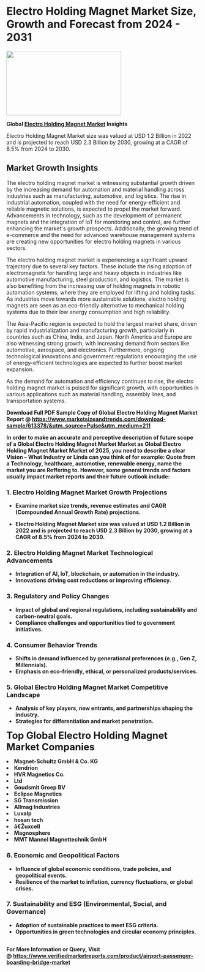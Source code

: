 <H1>Electro Holding Magnet Market Size, Growth and Forecast from 2024 - 2031</H1><img class="aligncenter size-medium wp-image-584254" src="https://thirdeyenews.in/wp-content/uploads/2024/09/Global-Market-Research-300x168.jpeg" alt="" width="300" height="168" /><p><strong>Global&nbsp;<a href="https://www.marketsizeandtrends.com/download-sample/613378/&amp;utm_source=Pulse&amp;utm_medium=211">Electro Holding Magnet Market</a> Insights</strong></p><p>Electro Holding Magnet Market size was valued at USD 1.2 Billion in 2022 and is projected to reach USD 2.3 Billion by 2030, growing at a CAGR of 8.5% from 2024 to 2030.</p><p><h2>Market Growth Insights</h2> <p>The electro holding magnet market is witnessing substantial growth driven by the increasing demand for automation and material handling across industries such as manufacturing, automotive, and logistics. The rise in industrial automation, coupled with the need for energy-efficient and reliable magnetic solutions, is expected to propel the market forward. Advancements in technology, such as the development of permanent magnets and the integration of IoT for monitoring and control, are further enhancing the market's growth prospects. Additionally, the growing trend of e-commerce and the need for advanced warehouse management systems are creating new opportunities for electro holding magnets in various sectors.</p> <p><strong></strong></p> <p>The electro holding magnet market is experiencing a significant upward trajectory due to several key factors. These include the rising adoption of electromagnets for handling large and heavy objects in industries like automotive manufacturing, steel production, and logistics. The market is also benefiting from the increasing use of holding magnets in robotic automation systems, where they are employed for lifting and holding tasks. As industries move towards more sustainable solutions, electro holding magnets are seen as an eco-friendly alternative to mechanical holding systems due to their low energy consumption and high reliability.</p> <p>The Asia-Pacific region is expected to hold the largest market share, driven by rapid industrialization and manufacturing growth, particularly in countries such as China, India, and Japan. North America and Europe are also witnessing strong growth, with increasing demand from sectors like automotive, aerospace, and electronics. Furthermore, ongoing technological innovations and government regulations encouraging the use of energy-efficient technologies are expected to further boost market expansion.</p> <p>As the demand for automation and efficiency continues to rise, the electro holding magnet market is poised for significant growth, with opportunities in various applications such as material handling, assembly lines, and transportation systems.</p> <p><strong></p><p><span class=""><strong>Download Full PDF Sample Copy of Global Electro Holding Magnet Market Report</strong> @ <a href="https://www.marketsizeandtrends.com/download-sample/613378/&amp;utm_source=Pulse&amp;utm_medium=211" target="_blank">https://www.marketsizeandtrends.com/download-sample/613378/&amp;utm_source=Pulse&amp;utm_medium=211</a></span></p><p>In order to make an accurate and perceptive description of future scope of a Global&nbsp;Electro Holding Magnet Market Market as Global&nbsp;Electro Holding Magnet Market Market of 2025, you need to describe a clear Vision &ndash; What Industry or Linda can you think of for example: Quote from a Technology, healthcare, automotive, renewable energy, name the market you are Reffering to. However, some general trends and factors usually impact market reports and their future outlook include:</p><h3>1.&nbsp;<strong>Electro Holding Magnet Market Growth Projections</strong></h3><ul><li>Examine market size trends, revenue estimates and CAGR (Compounded Annual Growth Rate) projections.</li><li><p>Electro Holding Magnet Market size was valued at USD 1.2 Billion in 2022 and is projected to reach USD 2.3 Billion by 2030, growing at a CAGR of 8.5% from 2024 to 2030.</p></li></ul><h3>2.&nbsp;<strong>Electro Holding Magnet Market Technological Advancements</strong></h3><ul><li>Integration of AI, IoT, blockchain, or automation in the industry.</li><li>Innovations driving cost reductions or improving efficiency.</li></ul><h3>3.&nbsp;<strong>Regulatory and Policy Changes</strong></h3><ul><li>Impact of global and regional regulations, including sustainability and carbon-neutral goals.</li><li>Compliance challenges and opportunities tied to government initiatives.</li></ul><h3>4.&nbsp;<strong>Consumer Behavior Trends</strong></h3><ul><li>Shifts in demand influenced by generational preferences (e.g., Gen Z, Millennials).</li><li>Emphasis on eco-friendly, ethical, or personalized products/services.</li></ul><h3>5.&nbsp;<strong>Global Electro Holding Magnet Market Competitive Landscape</strong></h3><ul><li>Analysis of key players, new entrants, and partnerships shaping the industry.</li><li>Strategies for differentiation and market penetration.</li></ul><p data-pm-slice="1 1 []"><span style="color: inherit; font-family: inherit; font-size: 25px;">Top Global Electro Holding Magnet Market Companies</span></p><div class="" data-test-id=""><p><li>Magnet-Schultz GmbH & Co. KG</li><li> Kendrion</li><li> HVR Magnetics Co.</li><li>Ltd</li><li> Goudsmit Groep BV</li><li> Eclipse Magnetics</li><li> SG Transmission</li><li> Allmag Industries</li><li> Luxalp</li><li> hosan tech</li><li> â€Žuxcell</li><li> Magnosphere</li><li> MMT Mannel Magnettechnik GmbH</li></p></div><h3>6.&nbsp;<strong>Economic and Geopolitical Factors</strong></h3><ul><li>Influence of global economic conditions, trade policies, and geopolitical events.</li><li>Resilience of the market to inflation, currency fluctuations, or global crises.</li></ul><h3>7.&nbsp;<strong>Sustainability and ESG (Environmental, Social, and Governance)</strong></h3><ul><li>Adoption of sustainable practices to meet ESG criteria.</li><li>Opportunities in green technologies and circular economy principles.</li></ul><h2><strong style="font-size: 14px;">For More Information or Query, Visit @&nbsp;</strong><a style="background-color: #ffffff; font-size: 14px;" href="https://www.marketsizeandtrends.com/report/electro-holding-magnet-market/" target="_blank">https://www.verifiedmarketreports.com/product/airport-passenger-boarding-bridge-market</a></h2>
